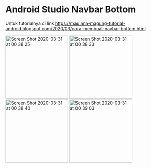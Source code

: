 # Android Studio Navbar Bottom 

Untuk tutorialnya di link https://maulana-magung-tutorial-android.blogspot.com/2020/03/cara-membuat-navbar-bottom.html

<img width="200" alt="Screen Shot 2020-03-31 at 00 38 25" src="https://user-images.githubusercontent.com/50833200/77944642-7f7bfd00-72e9-11ea-80bd-4a1232dbd865.png">
<img width="200" alt="Screen Shot 2020-03-31 at 00 38 33" src="https://user-images.githubusercontent.com/50833200/77944651-83a81a80-72e9-11ea-92d8-018917e56e07.png">
<img width="200" alt="Screen Shot 2020-03-31 at 00 38 40" src="https://user-images.githubusercontent.com/50833200/77944653-84d94780-72e9-11ea-8a12-4e9350c322a4.png">
<img width="200" alt="Screen Shot 2020-03-31 at 00 39 03" src="https://user-images.githubusercontent.com/50833200/77944654-8571de00-72e9-11ea-8db5-4a782aeccf70.png">
